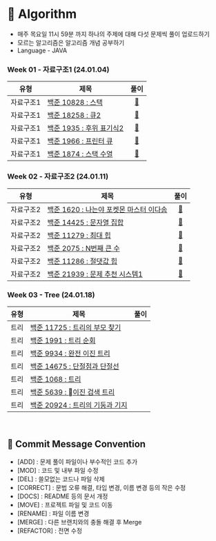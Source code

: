 # 📖 Algorithm

- 매주 목요일 11시 59분 까지 하나의 주제에 대해 다섯 문제씩 풀이 업로드하기
- 모르는 알고리즘은 알고리즘 개념 공부하기
- Language - JAVA

### Week 01 - 자료구조1 (24.01.04)

| 유형 | 제목 | 풀이 |
| --- | --- | :---: |
| 자료구조1 | [백준 10828 : 스택](https://www.acmicpc.net/problem/10828) | [🚀](https://github.com/KoSeonJe/Algorithm/blob/main/week1_DataStructure/MyStack.java) |
| 자료구조1 | [백준 18258 : 큐2](https://www.acmicpc.net/problem/18258) | [🚀](https://github.com/KoSeonJe/Algorithm/blob/main/week1_DataStructure/MyQueue.java) |
| 자료구조1 | [백준 1935 : 후위 표기식2](https://www.acmicpc.net/problem/1935) | [🚀](https://github.com/KoSeonJe/Algorithm/blob/main/week1_DataStructure/PostFixNotation.java) |
| 자료구조1 | [백준 1966 : 프린터 큐](https://www.acmicpc.net/problem/1966) | [🚀](https://github.com/KoSeonJe/Algorithm/blob/main/week1_DataStructure/MyPriorityQueue.java) |
| 자료구조1 | [백준 1874 : 스택 수열](https://www.acmicpc.net/problem/1874) | [🚀](https://github.com/KoSeonJe/Algorithm/blob/main/week1_DataStructure/StackSequence.java) |


### Week 02 - 자료구조2 (24.01.11)

| 유형 | 제목 | 풀이 |
| --- | --- | :---: |
| 자료구조2 | [백준 1620 : 나는야 포켓몬 마스터 이다솜](https://www.acmicpc.net/problem/1620) | [🚀](https://github.com/KoSeonJe/Algorithm/blob/main/week2_DataStructure/Pocketmon.java) |
| 자료구조2 | [백준 14425 : 문자열 집합](https://www.acmicpc.net/problem/14425) | [🚀](https://github.com/KoSeonJe/Algorithm/blob/main/week2_DataStructure/StringSet.java) |
| 자료구조2 | [백준 11279 : 최대 힙](https://www.acmicpc.net/problem/11279) | [🚀](https://github.com/KoSeonJe/Algorithm/blob/main/week2_DataStructure/MaxHeap.java) |
| 자료구조2 | [백준 2075 : N번째 큰 수](https://www.acmicpc.net/problem/2075) | [🚀](https://github.com/KoSeonJe/Algorithm/blob/main/week2_DataStructure/NSquareMax.java) |
| 자료구조2 | [백준 11286 : 절댓값 힙](https://www.acmicpc.net/problem/11286) | [🚀](https://github.com/KoSeonJe/Algorithm/blob/main/week2_DataStructure/AbsoluteHeap.java) |
| 자료구조2 | [백준 21939 : 문제 추천 시스템1](https://www.acmicpc.net/problem/21939) | [🚀](https://github.com/KoSeonJe/Algorithm/blob/main/week2_DataStructure/RecommendSystem.java) |


### Week 03 - Tree (24.01.18)

| 유형 | 제목 | 풀이 |
| --- | --- | :---: |
| 트리 | [백준 11725 : 트리의 부모 찾기](https://www.acmicpc.net/problem/11725) | |
| 트리 | [백준 1991 : 트리 순회](https://www.acmicpc.net/problem/1991) | |
| 트리 | [백준 9934 : 완전 이진 트리](https://www.acmicpc.net/problem/9934) | |
| 트리 | [백준 14675 : 단절점과 단절선](https://www.acmicpc.net/problem/14675) | |
| 트리 | [백준 1068 : 트리](https://www.acmicpc.net/problem/1068) | |
| 트리 | [백준 5639 : 이진 검색 트리](https://www.acmicpc.net/problem/5639) | |
| 트리 | [백준 20924 : 트리의 기둥과 기지](https://www.acmicpc.net/problem/20924) | |

<br>

## 📍 Commit Message Convention

- [ADD] : 문제 풀이 파일이나 부수적인 코드 추가
- [MOD] : 코드 및 내부 파일 수정
- [DEL] : 쓸모없는 코드나 파일 삭제
- [CORRECT] : 문법 오류 해결, 타입 변경, 이름 변경 등의 작은 수정
- [DOCS] : README 등의 문서 개정
- [MOVE] : 프로젝트 파일 및 코드 이동
- [RENAME] : 파일 이름 변경
- [MERGE] : 다른 브랜치와의 충돌 해결 후 Merge
- [REFACTOR] : 전면 수정

